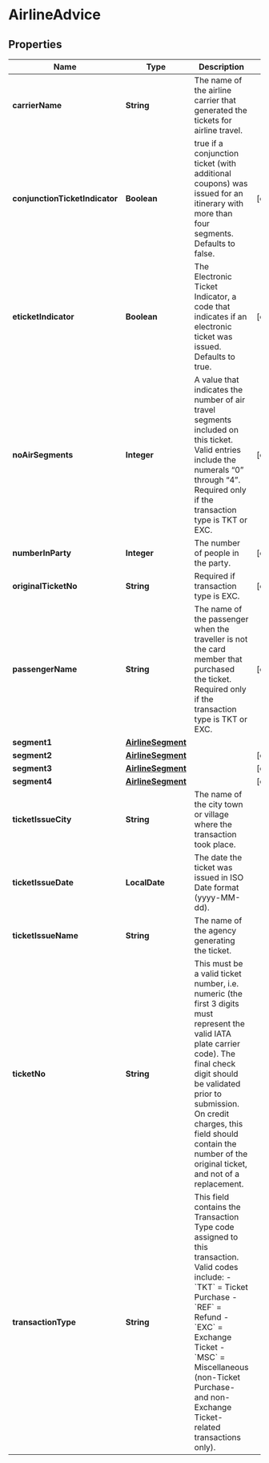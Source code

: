 

# AirlineAdvice


## Properties

| Name | Type | Description | Notes |
|------------ | ------------- | ------------- | -------------|
|**carrierName** | **String** | The name of the airline carrier that generated the tickets for airline travel. |  |
|**conjunctionTicketIndicator** | **Boolean** | true if a conjunction ticket (with additional coupons) was issued for an itinerary with more than four segments. Defaults to false.  |  [optional] |
|**eticketIndicator** | **Boolean** | The Electronic Ticket Indicator, a code that indicates if an electronic ticket was issued.  Defaults to true. |  [optional] |
|**noAirSegments** | **Integer** | A value that indicates the number of air travel segments included on this ticket.  Valid entries include the numerals “0” through “4”. Required only if the transaction type is TKT or EXC.  |  [optional] |
|**numberInParty** | **Integer** | The number of people in the party. |  [optional] |
|**originalTicketNo** | **String** | Required if transaction type is EXC. |  [optional] |
|**passengerName** | **String** | The name of the passenger when the traveller is not the card member that purchased the ticket. Required only if the transaction type is TKT or EXC. |  [optional] |
|**segment1** | [**AirlineSegment**](AirlineSegment.md) |  |  |
|**segment2** | [**AirlineSegment**](AirlineSegment.md) |  |  [optional] |
|**segment3** | [**AirlineSegment**](AirlineSegment.md) |  |  [optional] |
|**segment4** | [**AirlineSegment**](AirlineSegment.md) |  |  [optional] |
|**ticketIssueCity** | **String** | The name of the city town or village where the transaction took place. |  |
|**ticketIssueDate** | **LocalDate** | The date the ticket was issued in ISO Date format (yyyy-MM-dd). |  |
|**ticketIssueName** | **String** | The name of the agency generating the ticket. |  |
|**ticketNo** | **String** | This must be a valid ticket number, i.e. numeric (the first 3 digits must represent the valid IATA plate carrier code). The final check digit should be validated prior to submission. On credit charges, this field should contain the number of the original ticket, and not of a replacement.  |  |
|**transactionType** | **String** | This field contains the Transaction Type code assigned to this transaction. Valid codes include:   - &#x60;TKT&#x60; &#x3D; Ticket Purchase   - &#x60;REF&#x60; &#x3D; Refund   - &#x60;EXC&#x60; &#x3D; Exchange Ticket   - &#x60;MSC&#x60; &#x3D; Miscellaneous (non-Ticket Purchase- and non-Exchange Ticket-related transactions only).  |  |



